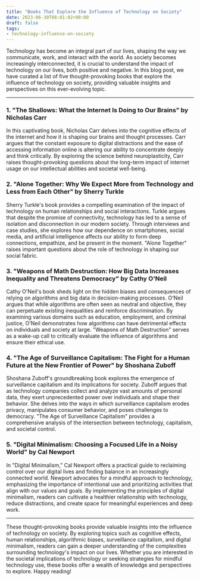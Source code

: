 ```yaml
---
title: "Books That Explore the Influence of Technology on Society"
date: 2023-06-30T08:01:02+00:00
draft: false
tags:
- technology-influence-on-society
---
```


Technology has become an integral part of our lives, shaping the way we communicate, work, and interact with the world. As society becomes increasingly interconnected, it is crucial to understand the impact of technology on our lives, both positive and negative. In this blog post, we have curated a list of five thought-provoking books that explore the influence of technology on society, providing valuable insights and perspectives on this ever-evolving topic.

---

### 1. "The Shallows: What the Internet Is Doing to Our Brains" by Nicholas Carr

In this captivating book, Nicholas Carr delves into the cognitive effects of the internet and how it is shaping our brains and thought processes. Carr argues that the constant exposure to digital distractions and the ease of accessing information online is altering our ability to concentrate deeply and think critically. By exploring the science behind neuroplasticity, Carr raises thought-provoking questions about the long-term impact of internet usage on our intellectual abilities and societal well-being.

### 2. "Alone Together: Why We Expect More from Technology and Less from Each Other" by Sherry Turkle

Sherry Turkle's book provides a compelling examination of the impact of technology on human relationships and social interactions. Turkle argues that despite the promise of connectivity, technology has led to a sense of isolation and disconnection in our modern society. Through interviews and case studies, she explores how our dependence on smartphones, social media, and artificial intelligence affects our ability to form deep connections, empathize, and be present in the moment. "Alone Together" raises important questions about the role of technology in shaping our social fabric.

### 3. "Weapons of Math Destruction: How Big Data Increases Inequality and Threatens Democracy" by Cathy O'Neil

Cathy O'Neil's book sheds light on the hidden biases and consequences of relying on algorithms and big data in decision-making processes. O'Neil argues that while algorithms are often seen as neutral and objective, they can perpetuate existing inequalities and reinforce discrimination. By examining various domains such as education, employment, and criminal justice, O'Neil demonstrates how algorithms can have detrimental effects on individuals and society at large. "Weapons of Math Destruction" serves as a wake-up call to critically evaluate the influence of algorithms and ensure their ethical use.

### 4. "The Age of Surveillance Capitalism: The Fight for a Human Future at the New Frontier of Power" by Shoshana Zuboff

Shoshana Zuboff's groundbreaking book explores the emergence of surveillance capitalism and its implications for society. Zuboff argues that as technology companies collect and analyze vast amounts of personal data, they exert unprecedented power over individuals and shape their behavior. She delves into the ways in which surveillance capitalism erodes privacy, manipulates consumer behavior, and poses challenges to democracy. "The Age of Surveillance Capitalism" provides a comprehensive analysis of the intersection between technology, capitalism, and societal control.

### 5. "Digital Minimalism: Choosing a Focused Life in a Noisy World" by Cal Newport

In "Digital Minimalism," Cal Newport offers a practical guide to reclaiming control over our digital lives and finding balance in an increasingly connected world. Newport advocates for a mindful approach to technology, emphasizing the importance of intentional use and prioritizing activities that align with our values and goals. By implementing the principles of digital minimalism, readers can cultivate a healthier relationship with technology, reduce distractions, and create space for meaningful experiences and deep work.

---

These thought-provoking books provide valuable insights into the influence of technology on society. By exploring topics such as cognitive effects, human relationships, algorithmic biases, surveillance capitalism, and digital minimalism, readers can gain a deeper understanding of the complexities surrounding technology's impact on our lives. Whether you are interested in the societal implications of technology or seeking strategies for mindful technology use, these books offer a wealth of knowledge and perspectives to explore. Happy reading!